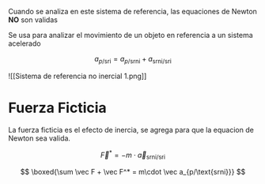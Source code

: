 Cuando se analiza en este sistema de referencia, las equaciones de Newton **NO** son validas

Se usa para analizar el movimiento de un objeto en referencia a un sistema acelerado

$$
a_{p/\text{sri}} = a_{p/\text{srni}} + a_{\text{srni}/\text{sri}}
$$

![[Sistema de referencia no inercial 1.png]]

# Fuerza Ficticia

La fuerza ficticia es el efecto de inercia, se agrega para que la equacion de Newton sea valida.

$$
\vec F^* = -m \cdot \vec a_{\text{srni}/\text{sri}}
$$

$$
\boxed{\sum \vec F + \vec F^* = m\cdot \vec a_{p/\text{srni}}}
$$
